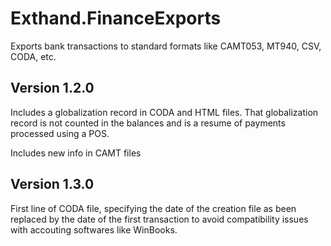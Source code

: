 # Exthand.FinanceExports
Exports bank transactions to standard formats like CAMT053, MT940, CSV, CODA, etc.

## Version 1.2.0

Includes a globalization record in CODA and HTML files.
That globalization record is not counted in the balances and is a resume of payments processed using a POS.

Includes new info in CAMT files

## Version 1.3.0

First line of CODA file, specifying the date of the creation file as been replaced by the date of the first transaction 
to avoid compatibility issues with accouting softwares like WinBooks.
